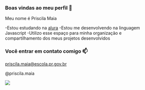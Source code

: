 ### Boas vindas ao meu perfil 💙

Meu nome é Priscila Maia

-Estou estudando na [alura](https://www.alura.com.br)
-Estou me desenvolvendo na linguagem Javascript
-Utilizo esse espaço para minha organização e compartilhamento dos meus projetos desenvolvidos 

### Você entrar em contato comigo 📫

priscila.maia@escola.pr.gov.br

@priscila.maia

![](https://github.com/user-attachments/assets/f98a141b-bef6-4a33-b1a0-f8659807f1ac)
